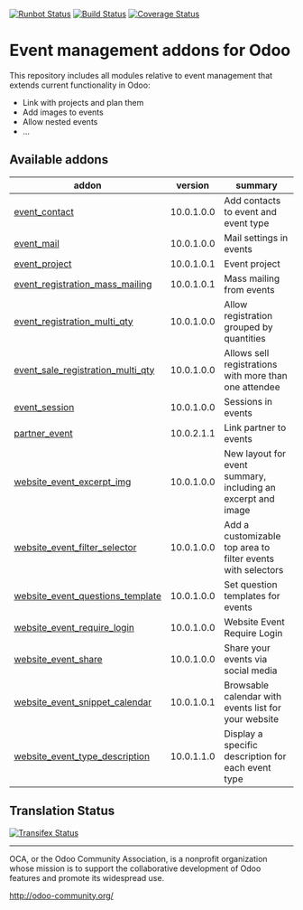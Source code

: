 [![Runbot Status](https://runbot.odoo-community.org/runbot/badge/flat/199/10.0.svg)](https://runbot.odoo-community.org/runbot/repo/github-com-oca-event-199)
[![Build Status](https://travis-ci.org/OCA/event.svg?branch=10.0)](https://travis-ci.org/OCA/event)
[![Coverage Status](https://coveralls.io/repos/OCA/event/badge.svg?branch=10.0)](https://coveralls.io/r/OCA/event?branch=10.0)

Event management addons for Odoo
================================

This repository includes all modules relative to event management that extends
current functionality in Odoo:

* Link with projects and plan them
* Add images to events
* Allow nested events
* ...

[//]: # (addons)

Available addons
----------------
addon | version | summary
--- | --- | ---
[event_contact](event_contact/) | 10.0.1.0.0 | Add contacts to event and event type
[event_mail](event_mail/) | 10.0.1.0.0 | Mail settings in events
[event_project](event_project/) | 10.0.1.0.1 | Event project
[event_registration_mass_mailing](event_registration_mass_mailing/) | 10.0.1.0.1 | Mass mailing from events
[event_registration_multi_qty](event_registration_multi_qty/) | 10.0.1.0.0 | Allow registration grouped by quantities
[event_sale_registration_multi_qty](event_sale_registration_multi_qty/) | 10.0.1.0.0 | Allows sell registrations with more than one attendee
[event_session](event_session/) | 10.0.1.0.0 | Sessions in events
[partner_event](partner_event/) | 10.0.2.1.1 | Link partner to events
[website_event_excerpt_img](website_event_excerpt_img/) | 10.0.1.0.0 | New layout for event summary, including an excerpt and image
[website_event_filter_selector](website_event_filter_selector/) | 10.0.1.0.0 | Add a customizable top area to filter events with selectors
[website_event_questions_template](website_event_questions_template/) | 10.0.1.0.0 | Set question templates for events
[website_event_require_login](website_event_require_login/) | 10.0.1.0.0 | Website Event Require Login
[website_event_share](website_event_share/) | 10.0.1.0.0 | Share your events via social media
[website_event_snippet_calendar](website_event_snippet_calendar/) | 10.0.1.0.1 | Browsable calendar with events list for your website
[website_event_type_description](website_event_type_description/) | 10.0.1.1.0 | Display a specific description for each event type

[//]: # (end addons)

Translation Status
------------------
[![Transifex Status](https://www.transifex.com/projects/p/OCA-event-10-0/chart/image_png)](https://www.transifex.com/projects/p/event-10-0)

----

OCA, or the Odoo Community Association, is a nonprofit organization whose 
mission is to support the collaborative development of Odoo features and 
promote its widespread use.

http://odoo-community.org/
